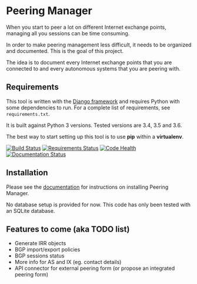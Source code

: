 # Peering Manager

When you start to peer a lot on different Internet exchange points, managing
all you sessions can be time consuming.

In order to make peering management less difficult, it needs to be organized
and documented. This is the goal of this project.

The idea is to document every Internet exchange points that you are connected
to and every autonomous systems that you are peering with.

## Requirements

This tool is written with the
[Django framework](https://www.djangoproject.com/) and requires Python with
some dependencies to run. For a complete list of requirements, see
`requirements.txt`.

It is built against Python 3 versions. Tested versions are 3.4, 3.5 and 3.6.

The best way to start setting up this tool is to use **pip** within a
**virtualenv**.

[![Build Status](https://travis-ci.org/respawner/peering-manager.svg?branch=master)](https://travis-ci.org/respawner/peering-manager)
[![Requirements Status](https://requires.io/github/respawner/peering-manager/requirements.svg?branch=master)](https://requires.io/github/respawner/peering-manager/requirements/?branch=master)
[![Code Health](https://landscape.io/github/respawner/peering-manager/master/landscape.svg?style=flat)](https://landscape.io/github/respawner/peering-manager/master)
[![Documentation Status](https://readthedocs.org/projects/peering-manager/badge/?version=latest)](http://peering-manager.readthedocs.io/en/latest/?badge=latest)

## Installation

Please see the [documentation](https://peering-manager.readthedocs.io/) for
instructions on installing Peering Manager.

No database setup is provided for now. This code has only been tested with an
SQLite database.

## Features to come (aka TODO list)

  * Generate IRR objects
  * BGP import/export policies
  * BGP sessions status
  * More info for AS and IX (eg. contact details)
  * API connector for external peering form (or propose an integrated peering
    form)
